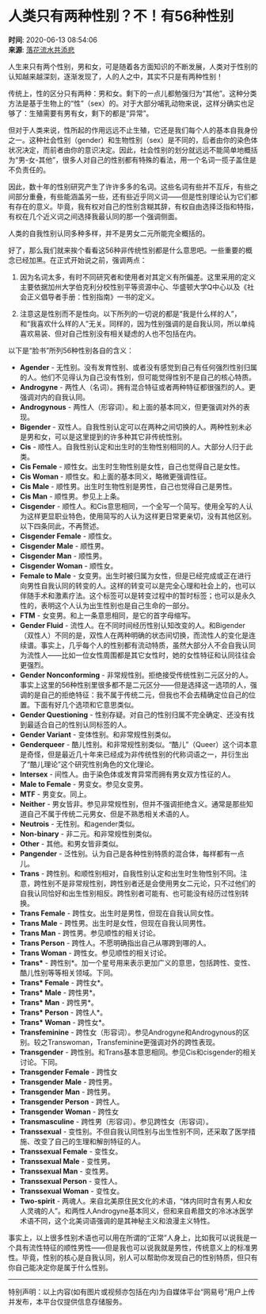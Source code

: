 # 人类只有两种性别？不！有56种性别

**时间**: 2020-06-13 08:54:06   
**来源**: [落花流水共添悲](https://www.163.com/dy/media/T1591533396944.html)  

人生来只有两个性别，男和女，可是随着各方面知识的不断发展，人类对于性别的认知越来越深刻，逐渐发现了，人的人之中，其实不只是有两种性别！

传统上，性的区分只有两种：男和女。剩下的一点儿都勉强归为“其他”。这种分类方法是基于生物上的“性”（sex）的。对于大部分哺乳动物来说，这样分确实也足够了：生殖需要有男有女，剩下的都是“异常”。

但对于人类来说，性所起的作用远远不止生殖，它还是我们每个人的基本自我身份之一。这种社会性别（gender）和生物性别（sex）是不同的，后者由你的染色体状况决定，而前者由你的意识决定。因此，社会性别的划分就远远不能简单地概括为“男-女-其他”，很多人对自己的性别都有特殊的看法，用一个名词一揽子盖住是不负责任的。

因此，数十年的性别研究产生了许许多多的名词。这些名词有些并不互斥，有些之间部分重叠，有些能涵盖另一些，还有些近乎同义词——但是性别理论认为它们都有存在的意义。毕竟，我有权对自己的性别含糊其辞，有权自由选择泛指和特指，有权在几个近义词之间选择我最认同的那一个强调侧面。

人类的自我性别认同多种多样，并不是男女二元所能完全概括的。

好了，那么我们就来挨个看看这56种非传统性别都是什么意思吧。一些重要的概念已经加黑。在正式开始说之前，强调两点：

1. 因为名词太多，有时不同研究者和使用者对其定义有所偏差。这里采用的定义主要依据加州大学伯克利分校性别平等资源中心、华盛顿大学Q中心以及《社会正义倡导者手册：性别指南》一书的定义。

2. 注意这是性别而不是性向。以下所列的一切说的都是“我是什么样的人”，和“我喜欢什么样的人”无关。同样的，因为性别强调的是自我认同，所以单纯喜欢易装、但对自己性别没有相关疑虑的人也不包括在内。

以下是“脸书”所列56种性别各自的含义：

- **Agender** - 无性别。没有发育性别、或者没有感觉到自己有任何强烈性别归属的人。他们不见得认为自己没有性别，但可能觉得性别不是自己的核心特质。
- **Androgyne** - 两性人（名词）。拥有混合特征或者两种特征都很强烈的人。更强调对内的自我认同。
- **Androgynous** - 两性人（形容词）。和上面的基本同义，但更强调对外的表现。
- **Bigender** - 双性人。自我性别认定可以在两种之间切换的人。两种性别未必是男和女，可以是这里提到的许多种其它非传统性别。
- **Cis** - 顺性人。自我性别认定和出生时的生物性别相同的人。大部分人归于此类。
- **Cis Female** - 顺性女。出生时生物性别是女性，自己也觉得自己是女性。
- **Cis Woman** - 顺性女。和上面的基本同义，略微更强调性征。
- **Cis Male** - 顺性男。出生时生物性别是男性，自己也觉得自己是男性。
- **Cis Man** - 顺性男。参见上上条。
- **Cisgender** - 顺性人。和Cis意思相同，一个全写一个简写。使用全写的人认为这样更显职业特色，使用简写的人认为这样更日常更亲切，没有其他区别。以下四条同此，不再赘述。
- **Cisgender Female** - 顺性女。
- **Cisgender Male** - 顺性男。
- **Cisgender Man** - 顺性男。
- **Cisgender Woman** - 顺性女。
- **Female to Male** - 女变男。出生时被归属为女性，但是已经完成或正在进行向男性自我认同的转变的人。这样的转变可以是完全心理和社会上的，也可以伴随手术和激素疗法。这个标签可以是转变过程中的暂时标签；也可以是永久性的，表明这个人认为出生性别也是自己生命的一部分。
- **FTM** - 女变男。和上一条意思相同，是它的首字母缩写。
- **Gender Fluid** - 流性人。在不同时间经历性别认知改变的人。和Bigender（双性人）不同的是，双性人在两种明确的状态间切换，而流性人的变化是连续谱。事实上，几乎每个人的性别都有流动特质，虽然大部分人不会自我认同为流性人——比如一位女性周围都是其它女性时，她的女性特征和认同往往会更强烈。
- **Gender Nonconforming** - 非常规性别。拒绝接受传统性别二元区分的人。事实上这里的56种性别里很多都不是二元区分——但是选择这一选项的人，强调的是自己的拒绝特征：我不属于传统二元，但我也不会去精确定位自己的位置。下面有好几个选项和它意思类似。
- **Gender Questioning** - 性别存疑。对自己的性别归属不完全确定、还没有找到最适合自己的性别认同标签的人。
- **Gender Variant** - 变体性别。和非常规性别类似。
- **Genderqueer** - 酷儿性别。和非常规性别类似。“酷儿”（Queer）这个词本意是奇怪，但是最近几十年来已经成为非传统性别的代称词语之一，并衍生出了“酷儿理论”这个研究性别角色的文化理论。
- **Intersex** - 间性人。由于染色体或发育异常而拥有男女双方性征的人。
- **Male to Female** - 男变女。参见女变男。
- **MTF** - 男变女。同上。
- **Neither** - 男女皆非。参见非常规性别，但并不强调拒绝含义。通常是那些知道自己不属于传统二元男女、但是不熟悉相关术语的人。
- **Neutrois** - 无性别。和agender类似。
- **Non-binary** - 非二元。和非常规性别类似。
- **Other** - 其他。和男女皆非类似。
- **Pangender** - 泛性别。认为自己是各种性别特质的混合体，每样都有一点儿。
- **Trans** - 跨性别。和顺性别相对，自我性别认定和出生时生物性别不同。注意，跨性别不是非常规性别，跨性别者还是会使用男女二元论，只不过他们的自我认同恰好和出生性别相反。跨性别者可能有、也可能没有经历过性别转换。
- **Trans Female** - 跨性女。出生时是男性，但现在自我认同女性。
- **Trans Male** - 跨性男。出生时是女性，但现在自我认同男性。
- **Trans Man** - 跨性男。参见顺性的相关讨论。
- **Trans Person** - 跨性人。不愿明确指出自己从哪跨到哪的人。
- **Trans Woman** - 跨性女。参见顺性的相关讨论。
- **Trans\*** - 跨性别\*。加一个星号用来表示更加广义的意思，包括跨性、变性、酷儿性别等等相关领域。下同。
- **Trans\* Female** - 跨性女\*。
- **Trans\* Male** - 跨性男\*。
- **Trans\* Man** - 跨性男\*。
- **Trans\* Person** - 跨性人\*。
- **Trans\* Woman** - 跨性女\*。
- **Transfeminine** - 跨性女（形容词）。参见Androgyne和Androgynous的区别。较之Transwoman，Transfeminine更强调对外的跨性表现。
- **Transgender** - 跨性别。和Trans基本意思相同。参见Cis和cisgender的相关讨论。下同。
- **Transgender Female** - 跨性女
- **Transgender Male** - 跨性男。
- **Transgender Man** - 跨性男。
- **Transgender Person** - 跨性人。
- **Transgender Woman** - 跨性女
- **Transmasculine** - 跨性男（形容词）。参见跨性女（形容词）。
- **Transsexual** - 变性别。不但自我认同性别与出生性别不同，还采取了医学措施、改变了自己的生理和解剖特征的人。
- **Transsexual Female** - 变性女。
- **Transsexual Male** - 变性男。
- **Transsexual Man** - 变性男。
- **Transsexual Person** - 变性人。
- **Transsexual Woman** - 变性女。
- **Two-spirit** - 两魂人。来自北美原住民文化的术语，“体内同时含有男人和女人灵魂的人”。和两性人Androgyne基本同义，但和来自希腊文的冷冰冰医学术语不同，这个北美词语强调的是其神秘主义和浪漫主义特性。

事实上，以上很多性别术语也可以用在所谓的“正常”人身上，比如我可以说我是一个具有流性特征的顺性男性——但是我也可以说我就是男性，传统意义上的标准男性。毕竟，性别的核心是自我认同，别人可以帮助你发现自己的性别特质，但只有你自己能决定你是属于什么性别。

---

特别声明：以上内容(如有图片或视频亦包括在内)为自媒体平台“网易号”用户上传并发布，本平台仅提供信息存储服务。